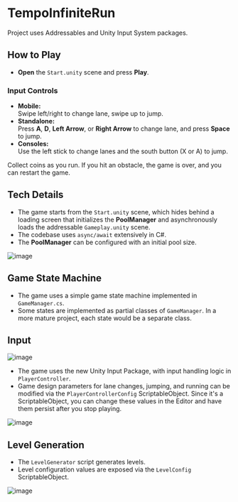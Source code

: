 # TempoInfiniteRun

Project uses Addressables and Unity Input System packages. 

## How to Play

- **Open** the `Start.unity` scene and press **Play**.

### Input Controls

- **Mobile:**  
  Swipe left/right to change lane, swipe up to jump.
- **Standalone:**  
  Press **A**, **D**, **Left Arrow**, or **Right Arrow** to change lane, and press **Space** to jump.
- **Consoles:**  
  Use the left stick to change lanes and the south button (X or A) to jump.

Collect coins as you run. If you hit an obstacle, the game is over, and you can restart the game.

## Tech Details

- The game starts from the `Start.unity` scene, which hides behind a loading screen that initializes the **PoolManager** and asynchronously loads the addressable `Gameplay.unity` scene.
- The codebase uses `async/await` extensively in C#.
- The **PoolManager** can be configured with an initial pool size.

![image](https://github.com/user-attachments/assets/3e10735e-a883-41d6-888d-34b289bfe52b)

## Game State Machine

- The game uses a simple game state machine implemented in `GameManager.cs`.
- Some states are implemented as partial classes of `GameManager`. In a more mature project, each state would be a separate class.

## Input

![image](https://github.com/user-attachments/assets/639b5a7d-6244-48ff-9fec-f1f2d7a955f6)

- The game uses the new Unity Input Package, with input handling logic in `PlayerController`.
- Game design parameters for lane changes, jumping, and running can be modified via the `PlayerControllerConfig` ScriptableObject. Since it's a ScriptableObject, you can change these values in the Editor and have them persist after you stop playing.

![image](https://github.com/user-attachments/assets/f28fa41e-eeb0-4ab9-8700-554c41bf304b)


## Level Generation

- The `LevelGenerator` script generates levels.
- Level configuration values are exposed via the `LevelConfig` ScriptableObject.

![image](https://github.com/user-attachments/assets/02b93afd-aa13-447f-af23-5c99af535603)
